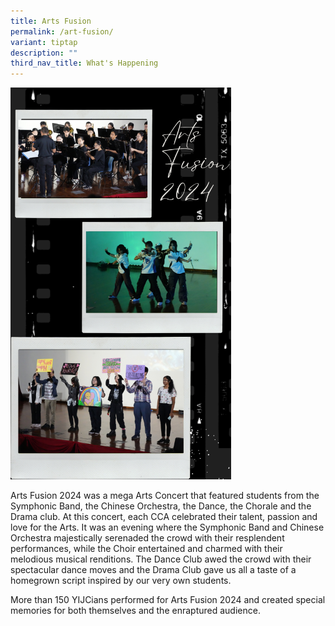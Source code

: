 ```yaml
---
title: Arts Fusion
permalink: /art-fusion/
variant: tiptap
description: ""
third_nav_title: What's Happening
---
```

<p></p>
<div class="isomer-image-wrapper">
<img style="width: 70%;" height="auto" width="100%" alt="" src="/images/What's Happening/arts_fusion.png">
</div>
<p>Arts Fusion 2024 was a mega Arts Concert that featured students from the
Symphonic Band, the Chinese Orchestra, the Dance, the Chorale and the Drama
club. At this concert, each CCA celebrated their talent, passion and love
for the Arts. It was an evening where the Symphonic Band and Chinese Orchestra
majestically serenaded the crowd with their resplendent performances, while
the Choir entertained and charmed with their melodious musical renditions.
The Dance Club awed the crowd with their spectacular dance moves and the
Drama Club gave us all a taste of a homegrown script inspired by our very
own students.</p>
<p>More than 150 YIJCians performed for Arts Fusion 2024 and created special
memories for both themselves and the enraptured audience.</p>